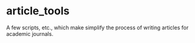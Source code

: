 # article_tools
A few scripts, etc., which make simplify the process of writing articles for academic journals.
